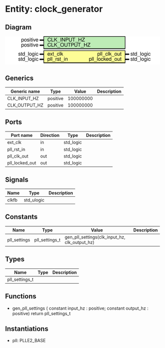 # Entity: clock_generator

## Diagram

![Diagram](clk_gen_plle2.svg "Diagram")
## Generics

| Generic name  | Type     | Value     | Description |
| ------------- | -------- | --------- | ----------- |
| CLK_INPUT_HZ  | positive | 100000000 |             |
| CLK_OUTPUT_HZ | positive | 100000000 |             |
## Ports

| Port name      | Direction | Type      | Description |
| -------------- | --------- | --------- | ----------- |
| ext_clk        | in        | std_logic |             |
| pll_rst_in     | in        | std_logic |             |
| pll_clk_out    | out       | std_logic |             |
| pll_locked_out | out       | std_logic |             |
## Signals

| Name  | Type       | Description |
| ----- | ---------- | ----------- |
| clkfb | std_ulogic |             |
## Constants

| Name         | Type           | Value                                                        | Description |
| ------------ | -------------- | ------------------------------------------------------------ | ----------- |
| pll_settings | pll_settings_t |  gen_pll_settings(clk_input_hz, 							       clk_output_hz) |             |
## Types

| Name           | Type | Description |
| -------------- | ---- | ----------- |
| pll_settings_t |      |             |
## Functions
- gen_pll_settings <font id="function_arguments">( constant input_hz : positive; constant output_hz : positive) </font> <font id="function_return">return pll_settings_t </font>
## Instantiations

- pll: PLLE2_BASE
